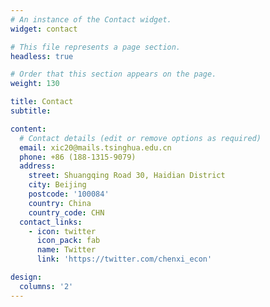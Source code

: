 ```yaml
---
# An instance of the Contact widget.
widget: contact

# This file represents a page section.
headless: true

# Order that this section appears on the page.
weight: 130

title: Contact
subtitle:

content:
  # Contact details (edit or remove options as required)
  email: xic20@mails.tsinghua.edu.cn
  phone: +86 (188-1315-9079)
  address:
    street: Shuangqing Road 30, Haidian District
    city: Beijing
    postcode: '100084'
    country: China
    country_code: CHN
  contact_links:
    - icon: twitter
      icon_pack: fab
      name: Twitter
      link: 'https://twitter.com/chenxi_econ'

design:
  columns: '2'
---
```

